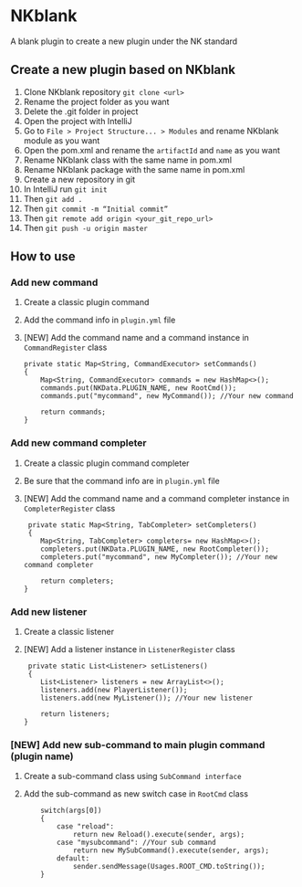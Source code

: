 # NKblank

A blank plugin to create a new plugin under the NK standard

## Create a new plugin based on NKblank

1. Clone NKblank repository `git clone <url>`
2. Rename the project folder as you want
3. Delete the .git folder in project
4. Open the project with IntelliJ
5. Go to `File > Project Structure... > Modules` and rename NKblank module as you want
6. Open the pom.xml and rename the `artifactId` and `name` as you want
7. Rename NKblank class with the same name in pom.xml
8. Rename NKblank package with the same name in pom.xml
9. Create a new repository in git
10. In IntelliJ run `git init`
11. Then `git add .`
12. Then `git commit -m “Initial commit”`
13. Then `git remote add origin <your_git_repo_url>`
14. Then `git push -u origin master`

## How to use

### Add new command

1. Create a classic plugin command
2. Add the command info in `plugin.yml` file
3. [NEW] Add the command name and a command instance in `CommandRegister` class

       private static Map<String, CommandExecutor> setCommands()  
       {  
           Map<String, CommandExecutor> commands = new HashMap<>();
           commands.put(NKData.PLUGIN_NAME, new RootCmd());
           commands.put("mycommand", new MyCommand()); //Your new command
            
           return commands;
       }

### Add new command completer

1. Create a classic plugin command completer
2. Be sure that the command info are in `plugin.yml` file
3. [NEW] Add the command name and a command completer instance in `CompleterRegister` class

        private static Map<String, TabCompleter> setCompleters()  
        {  
           Map<String, TabCompleter> completers= new HashMap<>();
           completers.put(NKData.PLUGIN_NAME, new RootCompleter());
           completers.put("mycommand", new MyCompleter()); //Your new command completer
            
           return completers;
       }

### Add new listener

1. Create a classic listener
2. [NEW] Add a listener instance in `ListenerRegister` class

        private static List<Listener> setListeners() 
        {  
           List<Listener> listeners = new ArrayList<>();
           listeners.add(new PlayerListener());
           listeners.add(new MyListener()); //Your new listener
           
           return listeners;
       }

### [NEW] Add new sub-command to main plugin command (plugin name)

1. Create a sub-command class using `SubCommand interface`
2. Add the sub-command as new switch case in `RootCmd` class

           switch(args[0])
           {
               case "reload":
                   return new Reload().execute(sender, args);
               case "mysubcommand": //Your sub command
                   return new MySubCommand().execute(sender, args);
               default:
                   sender.sendMessage(Usages.ROOT_CMD.toString());
           }